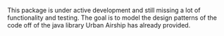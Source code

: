 This package is under active development and still missing a lot of functionality and testing. The goal is to model the design patterns of the code off of the java library Urban Airship has already provided.